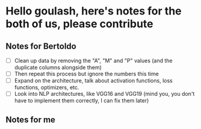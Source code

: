 # Hello goulash, here's notes for the both of us, please contribute

## Notes for Bertoldo

- [ ] Clean up data by removing the "A", "M" and "P" values (and the duplicate columns alongside them)
- [ ] Then repeat this process but ignore the numbers this time
- [ ] Expand on the architecture, talk about activation functions, loss functions, optimizers, etc.
- [ ] Look into NLP architectures, like VGG16 and VGG19 (mind you, you don't have to implement them correctly, I can fix them later)

## Notes for me
